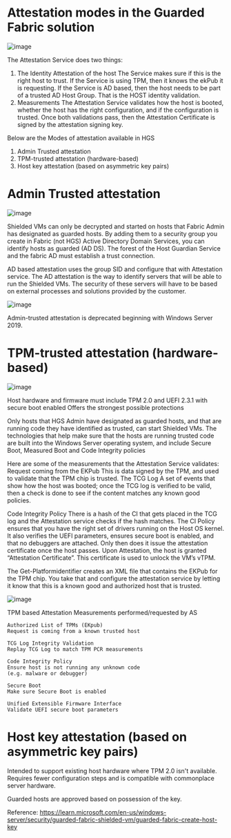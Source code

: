# Attestation modes in the Guarded Fabric solution
![image](https://user-images.githubusercontent.com/71546848/220191567-78ab163c-00ae-4fcb-90ff-a61840b8f7d6.png)

The Attestation Service does two things:
1. The Identity Attestation of the host 
The Service makes sure if this is the right host to trust. If the Service is using TPM, then it knows the ekPub it is requesting. If the Service is AD based, then the host needs to be part of a trusted AD Host Group. That is the HOST identity validation.
2. Measurements
The Attestation Service validates how the host is booted, whether the host has the right configuration, and if the configuration is trusted. Once both validations pass, then the Attestation Certificate is signed by the attestation signing key.

Below are the Modes of attestation available in HGS
1. Admin Trusted attestation
2. TPM-trusted attestation (hardware-based)
3. Host key attestation (based on asymmetric key pairs)

# Admin Trusted attestation
![image](https://user-images.githubusercontent.com/71546848/220190750-ff95b1c2-7ed8-4787-8bd5-84191b6e893c.png)

Shielded VMs can only be decrypted and started on hosts that Fabric Admin has designated as guarded hosts.
By adding them to a security group you create in Fabric (not HGS) Active Directory Domain Services, you can identify hosts as guarded (AD DS). The forest of the Host Guardian Service and the fabric AD must establish a trust connection.

AD based attestation uses the group SID and configure that with Attestation service.
The AD attestation is the way to identify servers that will be able to run the Shielded VMs. The security of these servers will have to be based on external processes and solutions provided by the customer.

![image](https://user-images.githubusercontent.com/71546848/220192682-b8f3058e-2b68-4e3e-bea9-b790e442c012.png)

Admin-trusted attestation is deprecated beginning with Windows Server 2019.


# TPM-trusted attestation (hardware-based)

![image](https://user-images.githubusercontent.com/71546848/220192830-5b31ea51-fb33-4148-9405-1692f92fdefc.png)

Host hardware and firmware must include TPM 2.0 and UEFI 2.3.1 with secure boot enabled
Offers the strongest possible protections 

Only hosts that HGS Admin have designated as guarded hosts, and that are running code they have identified as trusted, can start Shielded VMs.
The technologies that help make sure that the hosts are running trusted code are built into the Windows Server operating system, and include Secure Boot, Measured Boot and Code Integrity policies

Here are some of the measurements that the Attestation Service validates: 
Request coming from the EKPub
This is data signed by the TPM, and used to validate that the TPM chip is trusted.
The TCG Log 
A set of events that show how the host was booted; once the TCG log is verified to be valid, then a check is done to see if the content matches any known good policies.

Code Integrity Policy
There is a hash of the CI that gets placed in the TCG log and the Attestation service checks if the hash matches. The CI Policy ensures that you have the right set of drivers running on the Host OS kernel. It also verifies the UEFI parameters, ensures secure boot is enabled, and that no debuggers are attached. Only then does it issue the attestation certificate once the host passes.
Upon Attestation, the host is granted “Attestation Certificate”.
This certificate is used to unlock the VM’s vTPM.

The Get-Platformidentifier creates an XML file that contains the EKPub for the TPM chip. You take that and configure the attestation service by letting it know that this is a known good and authorized host that is trusted.

![image](https://user-images.githubusercontent.com/71546848/220194329-34c5df80-ec46-47c4-8126-fe4f8803e761.png)


TPM based Attestation Measurements performed/requested by AS

    Authorized List of TPMs (EKpub)
    Request is coming from a known trusted host

    TCG Log Integrity Validation
    Replay TCG Log to match TPM PCR measurements

    Code Integrity Policy
    Ensure host is not running any unknown code
    (e.g. malware or debugger)

    Secure Boot
    Make sure Secure Boot is enabled

    Unified Extensible Firmware Interface
    Validate UEFI secure boot parameters


# Host key attestation (based on asymmetric key pairs)

 Intended to support existing host hardware where TPM 2.0 isn't available. Requires fewer configuration steps and is compatible with commonplace server hardware.
 
 Guarded hosts are approved based on possession of the key.
 
 Reference:
 https://learn.microsoft.com/en-us/windows-server/security/guarded-fabric-shielded-vm/guarded-fabric-create-host-key
 
